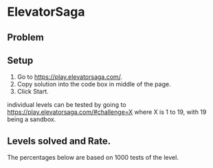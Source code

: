 # ElevatorSaga
## Problem

## Setup
1. Go to https://play.elevatorsaga.com/.
2. Copy solution into the code box in middle of the page.
3. Click Start.

individual levels can be tested by going to https://play.elevatorsaga.com/#challenge=X where X is 1 to 19, with 19 being a sandbox.

## Levels solved and Rate.
The percentages below are based on 1000 tests of the level.
